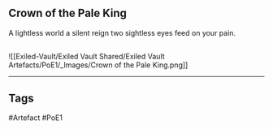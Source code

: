 ## Crown of the Pale King
A lightless world
a silent reign
two sightless eyes
feed on your pain.
##
![[Exiled-Vault/Exiled Vault Shared/Exiled Vault Artefacts/PoE1/_Images/Crown of the Pale King.png]]

---
## Tags
#Artefact
#PoE1